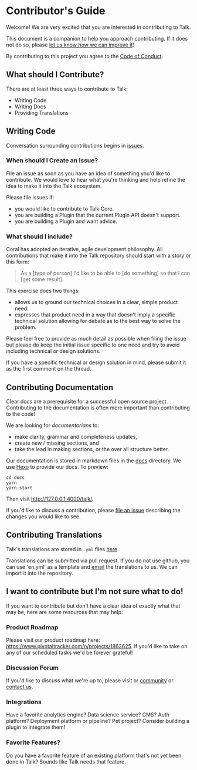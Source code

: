# Contributor's Guide

Welcome! We are very excited that you are interested in contributing to Talk.

This document is a companion to help you approach contributing. If it does not do so, please [let us know how we can improve it](https://github.com/coralproject/talk/issues)!

By contributing to this project you agree to the [Code of Conduct](CODE_OF_CONDUCT.md).

## What should I Contribute?

There are at least three ways to contribute to Talk:

* Writing Code
* Writing Docs
* Providing Translations

## Writing Code

Conversation surrounding contributions begins in [issues](https://github.com/coralproject/talk/issues).

### When should I Create an Issue?

File an issue as soon as you have an idea of something you'd like to contribute. We would love to hear what you're thinking and help refine the idea to make it into the Talk ecosystem.

Please file issues if:

* you would like to contribute to Talk Core.
* you are building a Plugin that the current Plugin API doesn't support.
* you are building a Plugin and want advice.

### What should I include?

Coral has adopted an iterative, agile development philosophy. All contributions that make it into the Talk repository should start with a story or this form:

> As a [type of person] I'd like to be able to [do something] so that I can [get some result].

This exercise does two things:

* allows us to ground our technical choices in a clear, simple product need.
* expresses that product need in a way that doesn't imply a specific technical solution allowing for debate as to the best way to solve the problem.

Please feel free to provide as much detail as possible when filing the issue but please do keep the initial issue specific to one need and try to avoid including technical or design solutions.

If you have a specific technical or design solution in mind, please submit it as the first comment on the thread.

## Contributing Documentation

Clear docs are a prerequisite for a successful open source project. Contributing to the documentation is often more important than contributing to the code!

We are looking for _documentarians_ to:

* make clarity, grammar and completeness updates,
* create new / missing sections, and
* take the lead in making sections, or the over all structure better.

Our documentation is stored in markdown files in the [docs](docs) directory. We
use [Hexo](https://hexo.io/) to provide our docs. To preview:

```shell
cd docs
yarn
yarn start
```

Then visit http://127.0.0.1:4000/talk/.

If you'd like to discuss a contribution, please [file an issue](https://github.com/coralproject/talk/issues) describing the changes you would like to see.

## Contributing Translations

Talk's translations are stored in `.yml` files [here](https://github.com/coralproject/talk/tree/master/locales).

Translations can be submitted via pull request. If you do not use github, you can use 'en.yml' as a template and [email](https://coralproject.net/contact) the translations to us. We can import it into the repository.

## I want to contribute but I'm not sure what to do!

If you want to contribute but don't have a clear idea of exactly what that may be, here are some resources that may help:

### Product Roadmap

Please visit our product roadmap here: https://www.pivotaltracker.com/n/projects/1863625. If you'd like to take on any of our scheduled tasks we'd be forever grateful!

### Discussion Forum

If you'd like to discuss what we're up to, please visit or [community](https://community.coralproject.net/) or [contact us](https://coralproject.net/contact).

### Integrations

Have a favorite analytics engine? Data science service? CMS? Auth platform? Deployment platform or pipeline? Pet project? Consider building a plugin to integrate them!

### Favorite Features?

Do you have a favorite feature of an existing platform that's not yet been done in Talk? Sounds like Talk needs that feature.